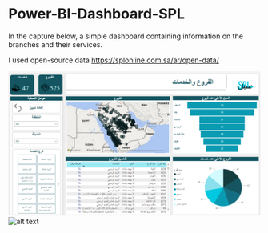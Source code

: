 # Power-BI-Dashboard-SPL

In the capture below, a simple dashboard containing information on the branches and their services.

I used open-source data https://splonline.com.sa/ar/open-data/

![Screenshot](dashboard_SPL.png)
![alt text](https://github.com/BudurAlkhalawi/Power-BI-Dashboard-SPL/blob/dashboard_SPL.png?raw=true)
